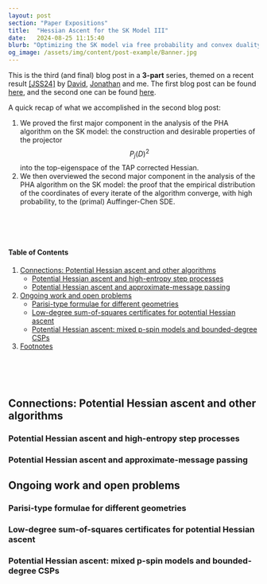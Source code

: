 ```yaml
---
layout: post
section: "Paper Expositions"
title:  "Hessian Ascent for the SK Model III"
date:   2024-08-25 11:15:40
blurb: "Optimizing the SK model via free probability and convex duality"
og_image: /assets/img/content/post-example/Banner.jpg
---
```


[//]: # (<img src="{{ "/assets/img/content/post-example/Banner.jpg" | absolute_url }}" alt="bay" class="post-pic"/>)

This is the third (and final) blog post in a **3-part** series, themed on a recent result [[JSS24]](https://arxiv.org/abs/2408.02360) by [David](https://davidjekel.com/), [Jonathan](https://jshi.science/) and me. The first blog post can be found [here](https://juspreetsandhu.me/2024/08/08/hessian-ascent-for-the-sk-model-i), and the second one can be found [here](https://juspreetsandhu.me/2024/08/12/hessian-ascent-for-the-sk-model-ii).

A quick recap of what we accomplished in the second blog post:
1. We proved the first major component in the analysis of the PHA algorithm on the SK model: the construction and desirable properties of the projector $$P_j(D)^2 $$ into the top-eigenspace of the TAP corrected Hessian.
2. We then overviewed the second major component in the analysis of the PHA algorithm on the SK model: the proof that the empirical distribution of the coordinates of every iterate of the algorithm converge, with high probability, to the (primal) Auffinger-Chen SDE.
<br>
<br>
<br>

#### Table of Contents
1. [Connections: Potential Hessian ascent and other algorithms](#connections:-potential-hessian-ascent-and-other-algorithms)
   * [Potential Hessian ascent and high-entropy step processes](#potential-hessian-ascent-and-high-entropy-step-processes)
   * [Potential Hessian ascent and approximate-message passing](#potential-hessian-ascent-and-approximate-message-passing)
2. [Ongoing work and open problems](#ongoing-work-and-open-problems)
   * [Parisi-type formulae for different geometries](#parisi-type-formulae-for-different-geometries)
   * [Low-degree sum-of-squares certificates for potential Hessian ascent](#low-degree-sum-of-squares-certificates-for-potential-hessian-ascent)
   * [Potential Hessian ascent: mixed p-spin models and bounded-degree CSPs](potential-hessian-ascent:-mixed-p-spin-models-and-bounded-degree-csps)
3. [Footnotes](#footnotes)
<br>
<br>
<br>

## Connections: Potential Hessian ascent and other algorithms

### Potential Hessian ascent and high-entropy step processes

### Potential Hessian ascent and approximate-message passing

## Ongoing work and open problems

### Parisi-type formulae for different geometries

### Low-degree sum-of-squares certificates for potential Hessian ascent

### Potential Hessian ascent: mixed p-spin models and bounded-degree CSPs
